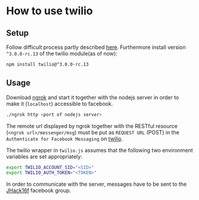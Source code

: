 # How to use twilio

## Setup

Follow difficult process partly described [here](https://www.twilio.com/docs/api/notifications/guides/messenger-notifications#complete-facebook-app-configuration).
Furthermore install version `^3.0.0-rc.13` of the twilio module(as of now):

```bash
npm install twilio@^3.0.0-rc.13
```

## Usage

Download [ngrok](https://ngrok.com/download) and start it together with the nodejs server in order to make it (`localhost`) accessible to facebook.

```bash
./ngrok http <port of nodejs server>
```

The remote url displayed by ngrok together with the RESTful resource (`<ngrok url>/messenger/msg`) must be put as `REQUEST URL` (POST) in the `Authenticate for Facebook Messaging` on [twilio](https://www.twilio.com/console/sms/settings).

The twilio wrapper in `twilio.js` assumes that the following two environment variables are set appropriately:

```bash
export TWILIO_ACCOUNT_SID="<SID>"
export TWILIO_AUTH_TOKEN="<TOKEN>"
```

In order to communicate with the server, messages have to be sent to the [JHack16f](https://www.facebook.com/pocetheprinter/) facebook group.
